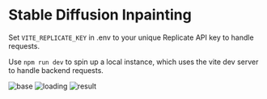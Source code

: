 # Stable Diffusion Inpainting

Set `VITE_REPLICATE_KEY` in .env to your unique Replicate API key to handle requests.

Use `npm run dev` to spin up a local instance, which uses the vite dev server to handle backend requests.

![base](https://github.com/kmcalpine/stable-diffusion-inpainting/assets/6760503/eef85b2f-8b99-47b9-8695-63e06d33eba2)
![loading](https://github.com/kmcalpine/stable-diffusion-inpainting/assets/6760503/be8bdfda-a447-404b-8024-4a3c8515c5e7)
![result](https://github.com/kmcalpine/stable-diffusion-inpainting/assets/6760503/24b0e01d-f6f3-4cf1-a4f8-a3e1bfdb660e)
